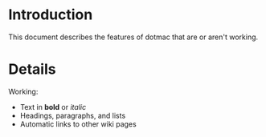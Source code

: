 # Introduction #

This document describes the features of dotmac that are or aren't working.


# Details #

Working:
  * Text in **bold** or _italic_
  * Headings, paragraphs, and lists
  * Automatic links to other wiki pages









